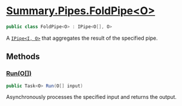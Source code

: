 # [Summary.Pipes.FoldPipe&lt;O&gt;](../src/Core/Pipes/FoldPipe.cs#L6)
```cs
public class FoldPipe<O> : IPipe<O[], O>
```

A [`IPipe<I, O>`](./Summary.Pipes.IPipe{I,O}.md) that aggregates the result of the specified pipe.

## Methods
### [Run(O[])](../src/Core/Pipes/FoldPipe.cs#L9)
```cs
public Task<O> Run(O[] input)
```

Asynchronously processes the specified input and returns the output.

